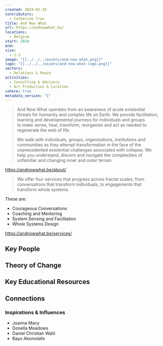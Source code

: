 ```yaml
---
created: 2024-02-19
contributors:
  - Catherine Tran
title: And Now What
url: https://andnowwhat.be/
locations:
  - Belgium
start: 2020
end: 
size:
  - 1-3
image: "[[../../../assets/and-now-what.png]]"
logo: "[[../../../assets/and-now-what-logo.png]]"
sectors:
  - Relations & Peace
activities:
  - Consulting & Advisory
  - Art Production & Curation
cohere: true
metadata_version: "1"
---
```

>And Now What operates from an awareness of acute existential threats for humanity and complex life on Earth. We provide facilitation, learning and developmental journeys for individuals and groups to make sense, heal, transform, reorganize and act as needed to regenerate the web of life.
>
>We walk with individuals, groups, organizations, institutions and communities as they attempt transformation in the face of the unprecedented existential challenges associated with collapse. We help you understand, discern and navigate the complexities of unfamiliar and changing inner and outer terrain.

https://andnowwhat.be/about/

>We offer four services that progress across fractal scales; from conversations that transform individuals, to engagements that transform whole systems.

These are: 
- Courageous Conversations
- Coaching and Mentoring
- System Sensing and Facilitation
- Whole Systems Design

https://andnowwhat.be/services/

## Key People

## Theory of Change

## Key Educational Resources

## Connections

### Inspirations & Influences

- Joanna Macy
- Donella Meadows
- Daniel Christian Wahl
- Bayo Akomolafe








